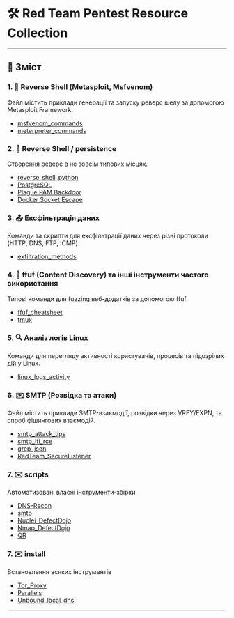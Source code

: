 # 🛠️ Red Team Pentest Resource Collection

---

## 📁 Зміст

### 1. 🎯 Reverse Shell (Metasploit, Msfvenom)
Файл містить приклади генерації та запуску реверс шелу за допомогою Metasploit Framework.
- [msfvenom_commands](https://github.com/Zavada-Nazarii/usefulCommands/blob/master/msfvenom_commands_uk.md)
- [meterpreter_commands](https://github.com/Zavada-Nazarii/usefulCommands/blob/master/meterpreter_commands_uk.md)

### 2. 🐍 Reverse Shell / persistence
Створення реверс в не зовсім типових місцях.
- [reverse_shell_python](https://github.com/Zavada-Nazarii/usefulCommands/blob/master/python_attack_vectors_uk.md)
- [PostgreSQL](https://github.com/Zavada-Nazarii/usefulCommands/blob/master/PostgreSQL_rce_reverse_shell.md)
- [Plague PAM Backdoor](https://github.com/Zavada-Nazarii/usefulCommands/blob/master/plague_pam_backdoor_analysis.md)
- [Docker Socket Escape](https://github.com/Zavada-Nazarii/usefulCommands/blob/master/docker_escape.md)

### 3. 📤 Ексфільтрація даних
Команди та скрипти для ексфільтрації даних через різні протоколи (HTTP, DNS, FTP, ICMP).
- [exfiltration_methods](https://github.com/Zavada-Nazarii/usefulCommands/blob/master/exfiltration_cheatsheet.md)

### 4. 🚀 ffuf (Content Discovery) та інші інструменти частого використання
Типові команди для fuzzing веб-додатків за допомогою ffuf.
- [ffuf_cheatsheet](https://github.com/Zavada-Nazarii/usefulCommands/blob/master/ffuf_commands_uk.md)
- [tmux](https://github.com/Zavada-Nazarii/usefulCommands/blob/master/tmux_README.md)

### 5. 🔍 Аналіз логів Linux
Команди для перегляду активності користувачів, процесів та підозрілих дій у Linux.
- [linux_logs_activity](https://github.com/Zavada-Nazarii/usefulCommands/blob/master/Linux_Security_Monitoring_README.md)

### 6. ✉️ SMTP (Розвідка та атаки)
Файл містить приклади SMTP-взаємодії, розвідки через VRFY/EXPN, та спроб фішингових взаємодій.
- [smtp_attack_tips](https://github.com/Zavada-Nazarii/usefulCommands/blob/master/SMTP_Pentesting_README.md)
- [smtp_lfi_rce](https://github.com/Zavada-Nazarii/usefulCommands/blob/master/SMTP_Log_Poisoning_LFI_RCE.md)
- [grep_json](https://github.com/Zavada-Nazarii/usefulCommands/blob/master/README_mail_extract.md)
- [RedTeam_SecureListener](https://github.com/Zavada-Nazarii/usefulCommands/blob/master/RedTeam_SecureListener.md)

### 7. ✉️ scripts
Автоматизовані власні інструменти-збірки
- [DNS-Recon](https://github.com/Zavada-Nazarii/usefulCommands/tree/master/scripts/DNS-Recon)
- [smtp](https://github.com/Zavada-Nazarii/usefulCommands/tree/master/scripts/smtp)
- [Nuclei_DefectDojo](https://github.com/Zavada-Nazarii/Nuclei_DefectDojo)
- [Nmap_DefectDojo](https://github.com/Zavada-Nazarii/Nmap_DefectDojo)
- [QR](https://github.com/Zavada-Nazarii/usefulCommands/tree/master/scripts/QR)

### 7. ✉️ install
Встановлення всяких інструментів
- [Tor_Proxy](https://github.com/Zavada-Nazarii/install/blob/master/Tor_Proxy.md)
- [Parallels](https://github.com/Zavada-Nazarii/install/blob/master/manually_install_Parallels.md)
- [Unbound_local_dns](https://github.com/Zavada-Nazarii/install/blob/master/readme_unbound_local_dns.md)
---
